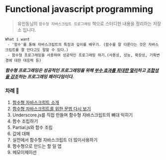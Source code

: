 # Functional javascript programming

> 유인동님의 `함수형 자바스크립트 프로그래밍` 책으로 스터디한 내용을 정리하는 저장소 입니다.

```
What i want 
 - '함수'를 통해 자바스크립트의 특징과 깊이를 배우기. (함수를 잘 다룬다는 것은 자바스크립트를 잘 안다고도 말할 수 있다.)
 - 함수형 프로그래밍을 사용하여 성공적인 프로그래밍 하기.(사용성, 성능, 확장성, 기획변경에 대한 대응력 등)
```

***함수형 프로그래밍은 성공적인 프로그래밍을 위해 <u>부수 효과를 최대한 멀리</u>하고 <u>조합성을 강조</u>하는 프로그래밍 패러다임이다.***

### 차례 :book:

1. [함수형 자바스크립트 소개](./1-함수형-자바스크립트-소개)
2. [함수형 자바스크립트를 위한 문법 다시 보기](./2-함수형-자바스크립트를-위한-문법-다시-보기)
3. Underscore.js를 직접 만들며 함수형 자바스크립트의 뼈대 익히기
4. 함수 조립하기
5. Partial.js와 함수 조립
6. 값에 대해
7. 실전에서 함수형 자바스크립트 더 많이사용하기
8. 함수형으로 만드는 할 일 앱
9. 메모이제이션

